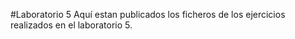 #Laboratorio 5
Aquí estan publicados los ficheros de los ejercicios realizados en el laboratorio 5.
